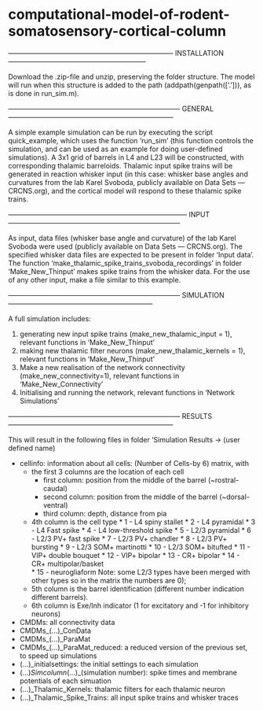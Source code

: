 # computational-model-of-rodent-somatosensory-cortical-column

———————————————————————— INSTALLATION————————————————————

Download the .zip-file and unzip, preserving the folder structure. The model will run when this structure is added to the path (addpath(genpath([‘.’])), as is done in run_sim.m).

————————————————————————— GENERAL————————————————————————

A simple example simulation can be run by executing the script quick_example, which uses the function ‘run_sim’ (this function controls the simulation, and can be used as an example for doing user-defined simulations). A 3x1 grid of barrels in L4 and L23 will be constructed, with corresponding thalamic barreloids. Thalamic input spike trains will be generated in reaction whisker input (in this case: whisker base angles and curvatures from the lab Karel Svoboda, publicly available on Data Sets — CRCNS.org), and the cortical model will respond to these thalamic spike trains. 

—————————————————————————— INPUT—————————————————————————

As input, data files (whisker base angle and curvature) of the lab Karel Svoboda were used (publicly available on Data Sets — CRCNS.org). The specified whisker data files are expected to be present in folder ‘Input data’. The function ‘make_thalamic_spike_trains_svoboda_recordings’ in folder ‘Make_New_Thinput’ makes spike trains from the whisker data. For the use of any other input, make a file similar to this example. 

————————————————————————— SIMULATION—————————————————————

A full simulation includes:
1.	generating new input spike trains (make_new_thalamic_input = 1), relevant functions in ‘Make_New_Thinput’
2.	making new thalamic filter neurons (make_new_thalamic_kernels = 1), relevant functions in ‘Make_New_Thinput’
3.	Make a new realisation of the network connectivity (make_new_connectivity=1), relevant functions in ‘Make_New_Connectivity’
4.	Initialising and running the network, relevant functions in ‘Network Simulations’

————————————————————————— RESULTS————————————————————————

This will result in the following files in folder ‘Simulation Results -> (user defined name)

* cellinfo: information about all cells: (Number of Cells-by 6) matrix, with
	* the first 3 columns are the location of each cell 
		* first column: position from the middle of the barrel (~rostral-caudal)
		* second column: position from the middle of the barrel (~dorsal-ventral) 
		* third column: depth, distance from pia
	* 4th column is the cell type 
			* 1 - L4 spiny stallet
			* 2 - L4 pyramidal
			* 3 - L4 Fast spike 
			* 4 - L4 low-threshold spike
			* 5 - L2/3 pyramidal 
			* 6 - L2/3 PV+ fast spike
			* 7 - L2/3 PV+ chandler
			* 8 - L2/3 PV+ bursting 
			* 9 - L2/3 SOM+ martinotti 
			* 10 - L2/3 SOM+ bitufted 
			* 11 - VIP+ double bouquet 
			* 12 - VIP+ bipolar
			* 13 - CR+ bipolar
			* 14 - CR+ multipolar/basket			
			* 15 - neurogliaform 
			Note: some L2/3 types have been merged with other types so in the matrix the numbers are 0); 
	* 5th column is the barrel identification (different number indication different barrels). 
	* 6th column is Exe/Inh indicator (1 for excitatory and -1 for inhibitory neurons)
* CMDMs: all connectivity data
* CMDMs_(…)_ConData
* CMDMs_(…)_ParaMat
* CMDMs_(…)_ParaMat_reduced: a reduced version of the previous set, to speed up simulations
* (…)_initialsettings: the initial settings to each simulation
* (…)_Simcolumn_(…)_(simulation number): spike times and membrane potentials of each simuation
* (…)_Thalamic_Kernels: thalamic filters for each thalamic neuron
* (…)_Thalamic_Spike_Trains: all input spike trains and whisker traces

